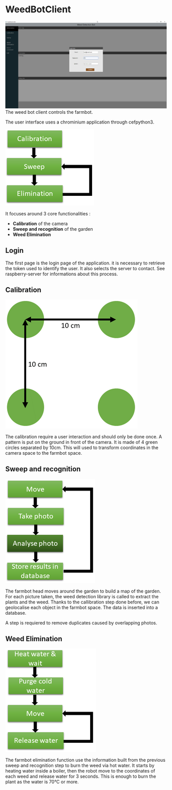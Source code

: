 # WeedBotClient

![GUI](img/GUI.PNG "GUI")
The weed bot client controls the farmbot. 

The user interface uses a chrominium application through cefpython3. 

![Pipeline](img/pipeline-global.PNG "Pipeline")

It focuses around 3 core functionalities :
- **Calibration** of the camera
- **Sweep and recognition** of the garden
- **Weed Elimination**

## Login

The first page is the login page of the application. it is necessary to retrieve the token used to identify the user.
It also selects the server to contact. See raspberry-server for informations about this process.

## Calibration

![Calibration pattern](img/calibration-pattern.PNG "Calibration pattern")

The calibration require a user interaction and should only be done once. A pattern is put on the ground in front of the camera. It is made of 4 green circles separated by 10cm. This will used to transform coordinates in the camera space to the farmbot space.

## Sweep and recognition

![Pipeline sweep](img/pipeline-sweep.PNG "Pipeline Sweep")

The farmbot head moves around the garden to build a map of the garden. For each picture taken, the weed detection library is called to extract the plants and the weed. Thanks to the callibration step done before, we can geolocalise each object in the farmbot space. The data is inserted into a database. 

A step is requiered to remove duplicates caused by overlapping photos.

## Weed Elimination

![Pipeline elimination](img/pipeline-elimination.PNG "Pipeline Elimination")

The farmbot elimination function use the information built from the previous sweep and recognition step to burn the weed via hot water. It starts by heating water inside a boiler, then the robot move to the coordinates of each weed and release water for 3 seconds. This is enough to burn the plant as the water is 70°C or more.